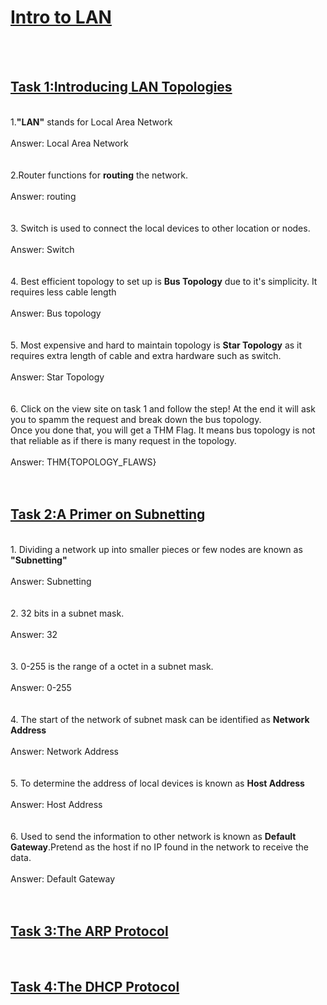 <h1><ins>Intro to LAN</ins></h1><br><br>

<h2><ins>Task 1:Introducing LAN Topologies</ins></h2><br>
1.<b>"LAN"</b> stands for Local Area Network<br><br>
Answer: Local Area Network <br><br><br>
2.Router functions for <b>routing</b> the network.<br><br>
Answer: routing<br><br><br>
3. Switch is used to connect the local devices to other location or nodes. <br><br>
Answer: Switch <br><br><br>
4. Best efficient topology to set up is <b>Bus Topology</b> due to it's simplicity. It requires less cable length<br><br>
Answer: Bus topology <br><br><br>
5. Most expensive and hard to maintain topology is <b>Star Topology</b> as it requires extra length of cable and extra hardware such as switch. <br><br>
Answer: Star Topology <br><br><br>
6. Click on the view site on task 1 and follow the step! At the end it will ask you to spamm the request and break down the bus topology.<br>
Once you done that, you will get a THM Flag. It means bus topology is not that reliable as if there is many request in the topology.<br><br>
Answer: THM{TOPOLOGY_FLAWS}<br><br><br>

<h2><ins>Task 2:A Primer on Subnetting</ins></h2><br>
1. Dividing a network up into smaller pieces or few nodes are known as <b>"Subnetting"</b><br><br>
Answer: Subnetting<br><br><br>
2. 32 bits in a subnet mask.<br><br>
Answer: 32 <br><br><br>
3. 0-255 is the range of a octet in a subnet mask. <br><br>
Answer: 0-255<br><br><br>
4. The start of the network of subnet mask can be identified as <b>Network Address</b><br><br>
Answer: Network Address <br><br><br>
5. To determine the address of local devices is known as <b>Host Address</b><br><br>
Answer: Host Address<br><br><br>
6. Used to send the information to other network is known as <b>Default Gateway</b>.Pretend as the host if no IP found in the network to receive the data.<br><br>
Answer: Default Gateway <br><br><br>

<h2><ins>Task 3:The ARP Protocol</ins></h2><br>
<h2><ins>Task 4:The DHCP Protocol</ins></h2><br>
